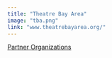 ```yaml
---
title: "Theatre Bay Area"
image: "tba.png"
link: "www.theatrebayarea.org/"
---
```


[Partner Organizations](/programs/partner-organizations)